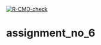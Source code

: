 <!-- badges: start -->
  [![R-CMD-check](https://github.com/sangeethsmenon/assignment_no_6/actions/workflows/R-CMD-check.yaml/badge.svg)](https://github.com/sangeethsmenon/assignment_no_6/actions/workflows/R-CMD-check.yaml)
  <!-- badges: end -->
# assignment_no_6